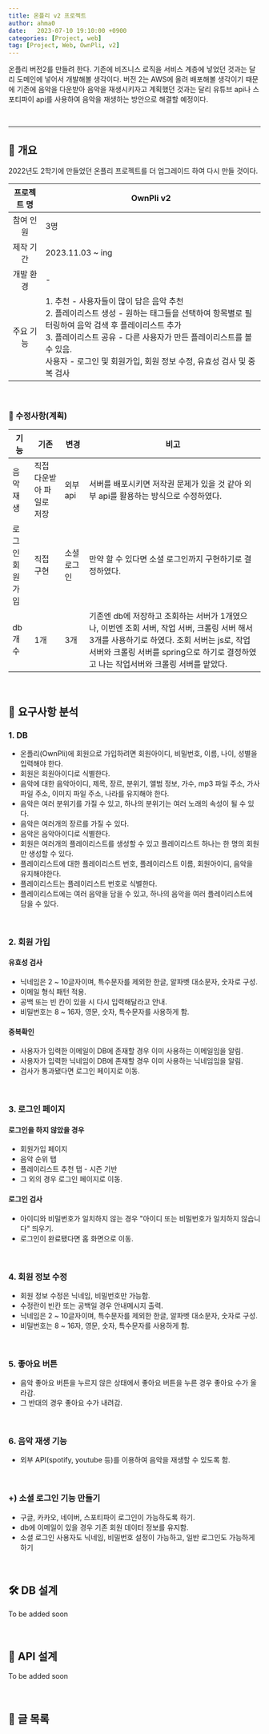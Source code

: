 ```yaml
---
title: 온플리 v2 프로젝트
author: ahma0
date:   2023-07-10 19:10:00 +0900
categories: [Project, web]
tag: [Project, Web, OwnPli, v2]
---
```


온플리 버전2를 만들려 한다. 기존에 비즈니스 로직을 서비스 계층에 넣었던 것과는 달리 도메인에 넣어서 개발해볼 생각이다. 버전 2는 AWS에 올려 배포해볼 생각이기 때문에 기존에 음악을 다운받아 음악을 재생시키자고 계획했던 것과는 달리 유튜브 api나 스포티파이 api를 사용하여 음악을 재생하는 방안으로 해결할 예정이다. 

<br>

<hr>

## 📌 개요

2022년도 2학기에 만들었던 온플리 프로젝트를 더 업그레이드 하여 다시 만들 것이다.

| 프로젝트 명 | OwnPli v2 |
| :---: | --- |
| 참여 인원 | 3명 |
| 제작 기간 | 2023.11.03 ~ ing |
| 개발 환경 | - |
| 주요 기능 | 1. 추천 - 사용자들이 많이 담은 음악 추천<br> 2. 플레이리스트 생성 - 원하는 태그들을 선택하여 항목별로 필터링하여 음악 검색 후 플레이리스트 추가 <br> 3. 플레이리스트 공유 - 다른 사용자가 만든 플레이리스트를 볼 수 있음. <br> 사용자 - 로그인 및 회원가입, 회원 정보 수정, 유효성 검사 및 중복 검사 |

<br>

### 📎 수정사항(계획)

| 기능 | 기존 | 변경 | 비고 |
| --- | --- | --- | --- |
| 음악 재생 | 직접 다운받아 파일로 저장 | 외부 api | 서버를 배포시키면 저작권 문제가 있을 것 같아 외부 api를 활용하는 방식으로 수정하였다. |
| 로그인 <br> 회원가입 | 직접 구현 | 소셜 로그인 | 만약 할 수 있다면 소셜 로그인까지 구현하기로 결정하였다. |
| db 개수 | 1개 | 3개 | 기존엔 db에 저장하고 조회하는 서버가 1개였으나, 이번엔 조회 서버, 작업 서버, 크롤링 서버 해서 3개를 사용하기로 하였다. 조회 서버는 js로, 작업 서버와 크롤링 서버를 spring으로 하기로 결정하였고 나는 작업서버와 크롤링 서버를 맡았다. |

<br>

## 🔖 요구사항 분석

### 1. DB

- 온플리(OwnPli)에 회원으로 가입하려면 회원아이디, 비밀번호, 이름, 나이, 성별을 입력해야 한다.
- 회원은 회원아이디로 식별한다.
- 음악에 대한 음악아이디, 제목, 장르, 분위기, 앨범 정보, 가수, mp3 파일 주소, 가사 파일 주소, 이미지 파일 주소, 나라를 유지해야 한다.
- 음악은 여러 분위기를 가질 수 있고, 하나의 분위기는 여러 노래의 속성이 될 수 있다.
- 음악은 여러개의 장르를 가질 수 있다.
- 음악은 음악아이디로 식별한다.
- 회원은 여러개의 플레이리스트를 생성할 수 있고 플레이리스트 하나는 한 명의 회원만 생성할 수 있다.
- 플레이리스트에 대한 플레이리스트 번호, 플레이리스트 이름, 회원아이디, 음악을 유지해야한다.
- 플레이리스트는 플레이리스트 번호로 식별한다.
- 플레이리스트에는 여러 음악을 담을 수 있고, 하나의 음악을 여러 플레이리스트에 담을 수 있다.

<br>

### 2. 회원 가입

#### 유효성 검사

- 닉네임은 2 ~ 10글자이며, 특수문자를 제외한 한글, 알파벳 대소문자, 숫자로 구성.
- 이메일 형식 패턴 적용.
- 공백 또는 빈 칸이 있을 시 다시 입력해달라고 안내.
- 비밀번호는 8 ~ 16자, 영문, 숫자, 특수문자를 사용하게 함.


#### 중복확인

- 사용자가 입력한 이메일이 DB에 존재할 경우 이미 사용하는 이메일임을 알림.
- 사용자가 입력한 닉네임이 DB에 존재할 경우 이미 사용하는 닉네임임을 알림.
- 검사가 통과됐다면 로그인 페이지로 이동.

<br>

### 3. 로그인 페이지

#### 로그인을 하지 않았을 경우

- 회원가입 페이지
- 음악 순위 탭
- 플레이리스트 추천 탭 - 시즌 기반
- 그 외의 경우 로그인 페이지로 이동.

#### 로그인 검사

- 아이디와 비밀번호가 일치하지 않는 경우 "아이디 또는 비밀번호가 일치하지 않습니다" 띄우기.
- 로그인이 완료됐다면 홈 화면으로 이동.

<br>

### 4. 회원 정보 수정

- 회원 정보 수정은 닉네임, 비밀번호만 가능함.
- 수정란이 빈칸 또는 공백일 경우 안내메시지 출력.
- 닉네임은 2 ~ 10글자이며, 특수문자를 제외한 한글, 알파벳 대소문자, 숫자로 구성.
- 비밀번호는 8 ~ 16자, 영문, 숫자, 특수문자를 사용하게 함.

<br>

### 5. 좋아요 버튼

- 음악 좋아요 버튼을 누르지 않은 상태에서 좋아요 버튼을 누른 경우 좋아요 수가 올라감.
- 그 반대의 경우 좋아요 수가 내려감.

<br>

### 6. 음악 재생 기능

- 외부 API(spotify, youtube 등)를 이용하여 음악을 재생할 수 있도록 함.

<br>

### +) 소셜 로그인 기능 만들기

- 구글, 카카오, 네이버, 스포티파이 로그인이 가능하도록 하기.
- db에 이메일이 있을 경우 기존 회원 데이터 정보를 유지함.
- 소셜 로그인 사용자도 닉네임, 비밀번호 설정이 가능하고, 일반 로그인도 가능하게 하기

<br>

## 🛠️ DB 설계

<!-- db 스키마 올리기 -->

To be added soon

<br>

## 🔎 API 설계

<!-- 회원, 음악, 플레이리스트 등의 api -->

To be added soon

<br>

## 🥑 글 목록

